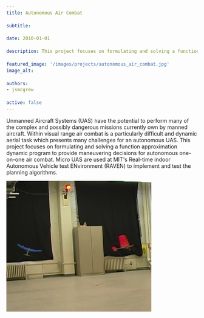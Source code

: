 ```yaml
---
title: Autonomous Air Combat

subtitle:

date: 2010-01-01

description: This project focuses on formulating and solving a function approximation dynamic program to provide maneuvering decisions for autonomous one-on-one air combat.

featured_image: '/images/projects/autonomous_air_combat.jpg'
image_alt: 

authors:
- jsmcgrew

active: false
---
```


Unmanned Aircraft Systems (UAS) have the potential to perform many of the complex and possibly dangerous missions currently own by manned aircraft. Within visual range air combat is a particularly difficult and dynamic aerial task which presents many challenges for an autonomous UAS. This project focuses on formulating and solving a function approximation dynamic program to provide maneuvering decisions for autonomous one-on-one air combat. Micro UAS are used at MIT's Real-time indoor Autonomous Vehicle test ENvironment (RAVEN) to implement and test the planning algorithms. 

![](/images/projects/autonomous_air_combat.jpg)